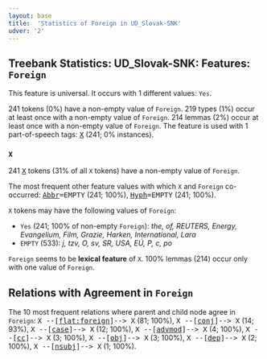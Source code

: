 ```yaml
---
layout: base
title:  'Statistics of Foreign in UD_Slovak-SNK'
udver: '2'
---
```


## Treebank Statistics: UD_Slovak-SNK: Features: `Foreign`

This feature is universal.
It occurs with 1 different values: `Yes`.

241 tokens (0%) have a non-empty value of `Foreign`.
219 types (1%) occur at least once with a non-empty value of `Foreign`.
214 lemmas (2%) occur at least once with a non-empty value of `Foreign`.
The feature is used with 1 part-of-speech tags: <tt><a href="sk_snk-pos-X.html">X</a></tt> (241; 0% instances).

### `X`

241 <tt><a href="sk_snk-pos-X.html">X</a></tt> tokens (31% of all `X` tokens) have a non-empty value of `Foreign`.

The most frequent other feature values with which `X` and `Foreign` co-occurred: <tt><a href="sk_snk-feat-Abbr.html">Abbr</a></tt><tt>=EMPTY</tt> (241; 100%), <tt><a href="sk_snk-feat-Hyph.html">Hyph</a></tt><tt>=EMPTY</tt> (241; 100%).

`X` tokens may have the following values of `Foreign`:

* `Yes` (241; 100% of non-empty `Foreign`): <em>the, of, REUTERS, Energy, Evangelium, Film, Grazie, Harken, International, Lara</em>
* `EMPTY` (533): <em>j, tzv, O, sv, SR, USA, EÚ, P, c, po</em>

`Foreign` seems to be **lexical feature** of `X`. 100% lemmas (214) occur only with one value of `Foreign`.

## Relations with Agreement in `Foreign`

The 10 most frequent relations where parent and child node agree in `Foreign`:
<tt>X --[<tt><a href="sk_snk-dep-flat-foreign.html">flat:foreign</a></tt>]--> X</tt> (81; 100%),
<tt>X --[<tt><a href="sk_snk-dep-conj.html">conj</a></tt>]--> X</tt> (14; 93%),
<tt>X --[<tt><a href="sk_snk-dep-case.html">case</a></tt>]--> X</tt> (12; 100%),
<tt>X --[<tt><a href="sk_snk-dep-advmod.html">advmod</a></tt>]--> X</tt> (4; 100%),
<tt>X --[<tt><a href="sk_snk-dep-cc.html">cc</a></tt>]--> X</tt> (3; 100%),
<tt>X --[<tt><a href="sk_snk-dep-obj.html">obj</a></tt>]--> X</tt> (3; 100%),
<tt>X --[<tt><a href="sk_snk-dep-dep.html">dep</a></tt>]--> X</tt> (2; 100%),
<tt>X --[<tt><a href="sk_snk-dep-nsubj.html">nsubj</a></tt>]--> X</tt> (1; 100%).

